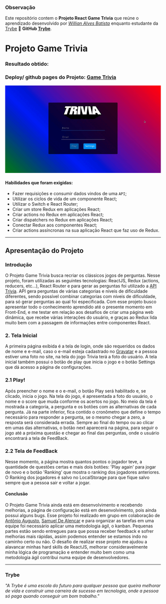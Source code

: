 ### Observação

Este repositório contem o **Projeto React Game Trivia** que reúne o aprendizado desenvolvido por _[Willian Alves Batista](https://www.linkedin.com/in/willian-alves-batista-60aa6a180/)_ enquanto estudante da [Trybe](https://www.betrybe.com/) :rocket:
**GitHub [Trybe](https://github.com/tryber)**.

# Projeto Game Trivia
### Resultado obtido:

### Deploy/ github pages do Projeto: [Game Trivia](https://willianbatist.github.io/project-game-trivia/)
![](./GameTriviaNew.gif)

#### Habilidades que foram exigidas:

  - Fazer requisições e consumir dados vindos de uma `API`;
  - Utilizar os ciclos de vida de um componente React;
  - Utilizar o Switch e React Router;
  - Criar um store Redux em aplicações React;
  - Criar actions no Redux em aplicações React;
  - Criar dispatchers no Redux em aplicações React;
  - Conectar Redux aos componentes React;
  - Criar actions assíncronas na sua aplicação React que faz uso de Redux.

---

## Apresentação do Projeto


### Introdução

O Projeto Game Trivia busca recriar os clássicos jogos de perguntas. Nesse projeto, foram utilizadas as seguintes tecnologias: ReactJS, Redux (actions, reducers, etc…), React Router e para gerar as perguntas foi utilizado a [API Trivia](https://opentdb.com/api_config.php). API gera perguntas de várias categorias e níveis de dificuldade diferentes, sendo possível combinar categorias com níveis de dificuldade, para só gerar perguntas ao qual foi especificada. Com esse projeto busco apresentar todo o conhecimento aprendido até o presente momento em Front-End, e me testar em relação aos desafios de criar uma página web dinâmica, que recebe várias interações do usuário, e graças ao Redux lida muito bem com a passagem de informações entre componentes React.


### 2. Tela Inicial

  A primeira página exibida é a tela de login, onde são requeridos os dados de nome e e-mail, caso o e-mail esteja cadastrado no [Gravatar](https://pt.gravatar.com/) e a pessoa estiver uma foto no site, na tela do jogo Trivia terá a foto do usuário. A tela inicial também possui o botão de play que inicia o jogo e o botão Settings que dá acesso a página de configurações.


### 2.1 Play!

Após preencher o nome e o e-mail, o botão Play será habilitado e, se clicado, inicia o jogo. Na tela do jogo, é apresentada a foto do usuário, o nome e o score que muda conforme os acertos no jogo. No meio da tela é mostrada a categoria, a pergunta e os botões com as alternativas de cada pergunta. Já na parte inferior, fica contido o cronômetro que define o tempo necessário para responder a pergunta, se o mesmo chegar a zero, a resposta será considerada errada. Sempre ao final do tempo ou ao clicar em umas das alternativas, o botão next aparecerá na página, para seguir o jogo até a próxima questão e chegar ao final das perguntas, onde o usuário encontrará a tela de FeedBack.


### 2.2 Tela de FeedBack

Nesse momento, a página mostra quantos pontos o jogador teve, a quantidade de questões certas e mais dois botões: 'Play again' para jogar de novo e o botão 'Ranking' que mostra o ranking dos jogadores anteriores. O Ranking dos jogadores é salvo no LocalStorage para que fique salvo sempre que a pessoa sair e voltar a jogar.


#### Conclusão

O Projeto Game Trivia ainda está em desenvolvimento e recebendo melhorias, a página de configuração está em desenvolvimento, pois ainda possui alguns bugs. Esse projeto foi realizado em grupo em colaboração de [Antônio Augusto](https://github.com/Toineto), [Samuel De Alencar](https://github.com/SamuelDAlencar) e para organizar as tarefas em uma equipe foi necessário aplicar uma metodologia ágil, o kanban. Pequenas partes estão sendo entregues para que possa receber feedback e sofrer melhorias mais rápidas, assim podemos entender se estamos indo no caminho certo ou não. O desafio de realizar esse projeto me ajudou a alavancar minhas hard skills de ReactJS, melhorar consideravelmente minha lógica de programação e entender muito bem como uma metodologia ágil contribui numa equipe de desenvolvedores.
  
---
### Trybe

_"A Trybe é uma escola do futuro para qualquer pessoa que queira melhorar de vida e construir uma carreira de sucesso em tecnologia, onde a pessoa só paga quando conseguir um bom trabalho."_
